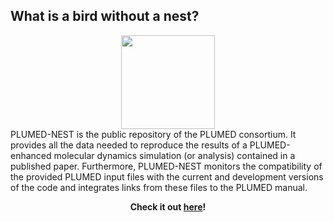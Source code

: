 What is a bird without a nest?
-----------------------------

<center><a href="https://www.plumed-nest.org"><img width=150 src="nest.png"></a></center>
PLUMED-NEST is the public repository of the PLUMED consortium. It provides all the data needed to reproduce the results of a PLUMED-enhanced molecular dynamics simulation (or analysis) contained in a published paper. Furthermore, PLUMED-NEST monitors the compatibility of the provided PLUMED input files with the current and development versions of the code and integrates links from these files to the PLUMED manual.

<center><p><b>Check it out <a href="https://www.plumed-nest.org">here</a>!</b></p></center>

